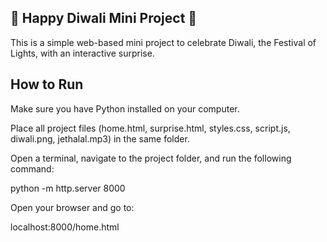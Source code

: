 ## 🎉 Happy Diwali Mini Project 🎉
This is a simple web-based mini project to celebrate Diwali, the Festival of Lights, with an interactive surprise.

## How to Run
Make sure you have Python installed on your computer.

Place all project files (home.html, surprise.html, styles.css, script.js, diwali.png, jethalal.mp3) in the same folder.

Open a terminal, navigate to the project folder, and run the following command:

 python -m http.server 8000

Open your browser and go to:

 localhost:8000/home.html
